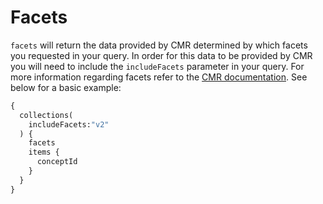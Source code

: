 # Facets

`facets` will return the data provided by CMR determined by which facets you requested in your query. In order for this data to be provided by CMR you will need to include the `includeFacets` parameter in your query. For more information regarding facets refer to the [CMR documentation](https://cmr.earthdata.nasa.gov/search/site/docs/search/api.html#facets). See below for a basic example:

```graphql
{
  collections(
    includeFacets:"v2"
  ) {
    facets
    items {
      conceptId
    }
  }
}
```
